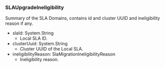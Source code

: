 ### SLAUpgradeIneligibility
Summary of the SLA Domains, contains id and cluster UUID and ineligibility reason if any.

- slaId: System.String
  - Local SLA ID.
- clusterUuid: System.String
  - Cluster UUID of the Local SLA.
- ineligibilityReason: SlaMigrationIneligibilityReason
  - Ineligibility reason.
